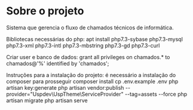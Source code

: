 # Sobre o projeto

Sistema que gerencia o fluxo de chamados técnicos de informática.

Bibliotecas necessárias do php:
    apt install php7.3-sybase php7.3-mysql php7.3-xml php7.3-intl php7.3-mbstring php7.3-gd php7.3-curl

Criar user e banco de dados:
	grant all privileges on chamados.* to chamados@'%' identified by 'chamados';

Instruções para a instalação do projeto:
é necessário a instalação do composer para prosseguir
    composer install
	cp .env.example .env
	php artisan key:generate
	php artisan vendor:publish --provider="Uspdev\UspTheme\ServiceProvider" --tag=assets --force
    php artisan migrate
	php artisan serve



